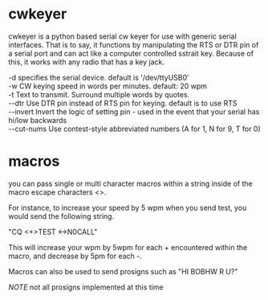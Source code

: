 # cwkeyer

cwkeyer is a python based serial cw keyer for use with generic serial interfaces.  That is to say, it functions by manipulating the RTS or DTR pin of a serial port and can act like a computer controlled sstrait key.  Because of this, it works with any radio that has a key jack.

-d specifies the serial device. default is '/dev/ttyUSB0'  
-w CW keying speed in words per minutes. default: 20 wpm  
-t Text to transmit. Surround multiple words by quotes.  
--dtr Use DTR pin instead of RTS pin for keying. default is to use RTS  
--invert Invert the logic of setting pin - used in the event that your serial has hi/low backwards  
--cut-nums Use contest-style abbreviated numbers (A for 1, N for 9, T for 0)  

# macros

you can pass single or multi character macros within a string inside of the macro escape characters <>.  

For instance, to increase your speed by 5 wpm when you send test, you would send the following string.

"CQ <+>TEST <->N0CALL"

This will increase your wpm by 5wpm for each + encountered within the macro, and decrease by 5pm for each -.

Macros can also be used to send prosigns such as "HI BOB<bt>HW R U?"

*NOTE* not all prosigns implemented at this time

